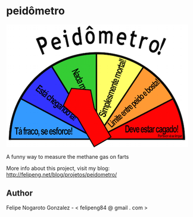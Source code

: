 # peidômetro

![peidômetro](/images/peidometro.png)

A funny way to measure the methane gas on farts

More info about this project, visit my blog: http://felipeng.net/blog/projetos/peidometro/

## Author

Felipe Nogaroto Gonzalez - < felipeng84 @ gmail . com >
